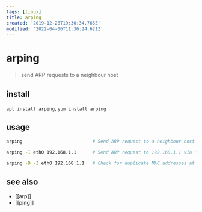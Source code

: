 ```yaml
---
tags: [linux]
title: arping
created: '2019-12-26T19:30:34.765Z'
modified: '2022-04-06T11:36:24.621Z'
---
```


# arping

> send ARP requests to a neighbour host 

## install

`apt install arping`, `yum install arping`

## usage

```sh
arping                          # Send ARP request to a neighbour host

arping -I eth0 192.168.1.1      # Send ARP request to 192.168.1.1 via interface eth0

arping -D -I eth0 192.168.1.1   # Check for duplicate MAC addresses at 192.168.1.1 on eth0
```

## see also

- [[arp]]
- [[ping]]

